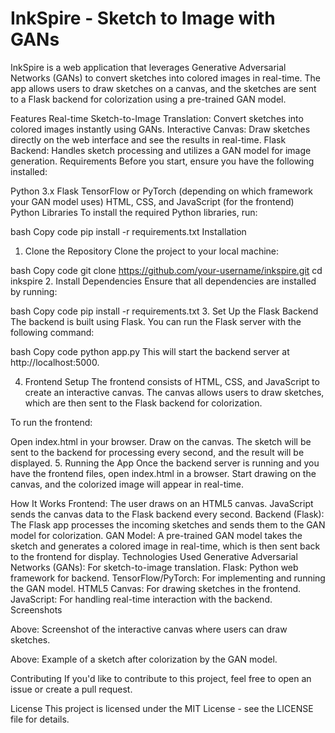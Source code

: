 # InkSpire - Sketch to Image with GANs

InkSpire is a web application that leverages Generative Adversarial Networks (GANs) to convert sketches into colored images in real-time. The app allows users to draw sketches on a canvas, and the sketches are sent to a Flask backend for colorization using a pre-trained GAN model.

Features
Real-time Sketch-to-Image Translation: Convert sketches into colored images instantly using GANs.
Interactive Canvas: Draw sketches directly on the web interface and see the results in real-time.
Flask Backend: Handles sketch processing and utilizes a GAN model for image generation.
Requirements
Before you start, ensure you have the following installed:

Python 3.x
Flask
TensorFlow or PyTorch (depending on which framework your GAN model uses)
HTML, CSS, and JavaScript (for the frontend)
Python Libraries
To install the required Python libraries, run:

bash
Copy code
pip install -r requirements.txt
Installation
1. Clone the Repository
Clone the project to your local machine:

bash
Copy code
git clone https://github.com/your-username/inkspire.git
cd inkspire
2. Install Dependencies
Ensure that all dependencies are installed by running:

bash
Copy code
pip install -r requirements.txt
3. Set Up the Flask Backend
The backend is built using Flask. You can run the Flask server with the following command:

bash
Copy code
python app.py
This will start the backend server at http://localhost:5000.

4. Frontend Setup
The frontend consists of HTML, CSS, and JavaScript to create an interactive canvas. The canvas allows users to draw sketches, which are then sent to the Flask backend for colorization.

To run the frontend:

Open index.html in your browser.
Draw on the canvas.
The sketch will be sent to the backend for processing every second, and the result will be displayed.
5. Running the App
Once the backend server is running and you have the frontend files, open index.html in a browser. Start drawing on the canvas, and the colorized image will appear in real-time.

How It Works
Frontend: The user draws on an HTML5 canvas. JavaScript sends the canvas data to the Flask backend every second.
Backend (Flask): The Flask app processes the incoming sketches and sends them to the GAN model for colorization.
GAN Model: A pre-trained GAN model takes the sketch and generates a colored image in real-time, which is then sent back to the frontend for display.
Technologies Used
Generative Adversarial Networks (GANs): For sketch-to-image translation.
Flask: Python web framework for backend.
TensorFlow/PyTorch: For implementing and running the GAN model.
HTML5 Canvas: For drawing sketches in the frontend.
JavaScript: For handling real-time interaction with the backend.
Screenshots

Above: Screenshot of the interactive canvas where users can draw sketches.


Above: Example of a sketch after colorization by the GAN model.

Contributing
If you'd like to contribute to this project, feel free to open an issue or create a pull request.

License
This project is licensed under the MIT License - see the LICENSE file for details.
